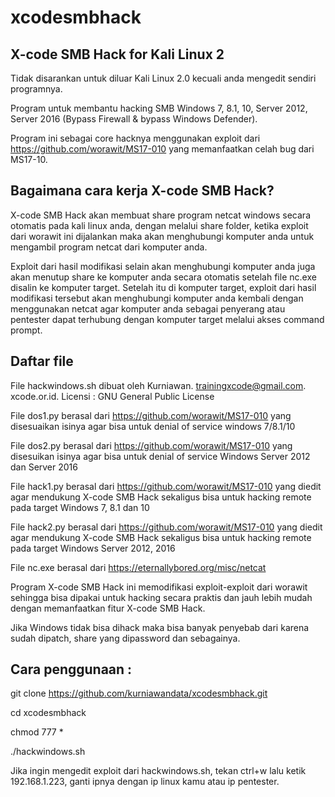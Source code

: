 # xcodesmbhack

X-code SMB Hack for Kali Linux 2
--------------------------------

Tidak disarankan untuk diluar Kali Linux 2.0 kecuali anda mengedit sendiri programnya.

Program untuk membantu hacking SMB Windows 7, 8.1, 10, Server 2012, Server 2016 (Bypass Firewall &amp; bypass Windows Defender).

Program ini sebagai core hacknya menggunakan exploit dari https://github.com/worawit/MS17-010 yang memanfaatkan celah bug dari MS17-10. 

Bagaimana cara kerja X-code SMB Hack?
------------------------------

X-code SMB Hack akan membuat share program netcat windows secara otomatis pada kali linux anda, dengan melalui share folder, ketika exploit dari worawit ini dijalankan maka akan menghubungi komputer anda untuk mengambil program netcat dari komputer anda.

Exploit dari hasil modifikasi selain akan menghubungi komputer anda juga akan menutup share ke komputer anda secara otomatis setelah file nc.exe disalin ke komputer target. Setelah itu di komputer target, exploit dari hasil modifikasi tersebut akan menghubungi komputer anda kembali dengan menggunakan netcat agar komputer anda sebagai penyerang atau pentester dapat terhubung dengan komputer target melalui akses command prompt.

Daftar file
-----------
File hackwindows.sh dibuat oleh Kurniawan. trainingxcode@gmail.com. xcode.or.id. Licensi : GNU General Public License

File dos1.py berasal dari https://github.com/worawit/MS17-010 yang disesuaikan isinya agar bisa untuk denial of service windows 7/8.1/10 

File dos2.py berasal dari  https://github.com/worawit/MS17-010 yang disesuikan isinya agar bisa untuk denial of service Windows Server 2012 dan Server 2016

File hack1.py berasal dari https://github.com/worawit/MS17-010 yang diedit agar mendukung X-code SMB Hack sekaligus bisa untuk hacking remote pada target Windows 7, 8.1 dan 10

File hack2.py berasal dari https://github.com/worawit/MS17-010 yang diedit agar mendukung X-code SMB Hack sekaligus bisa untuk hacking remote pada target Windows Server 2012, 2016

File nc.exe berasal dari https://eternallybored.org/misc/netcat

Program X-code SMB Hack ini memodifikasi exploit-exploit dari worawit sehingga bisa dipakai untuk hacking secara praktis dan jauh lebih mudah dengan memanfaatkan fitur X-code SMB Hack.

Jika Windows tidak bisa dihack maka bisa banyak penyebab dari karena sudah dipatch, share yang dipassword dan sebagainya.

Cara penggunaan :
-----------------

git clone https://github.com/kurniawandata/xcodesmbhack.git

cd xcodesmbhack

chmod 777 *

./hackwindows.sh

Jika ingin mengedit exploit dari hackwindows.sh, tekan ctrl+w lalu ketik 192.168.1.223, ganti ipnya dengan ip linux kamu atau ip pentester.
